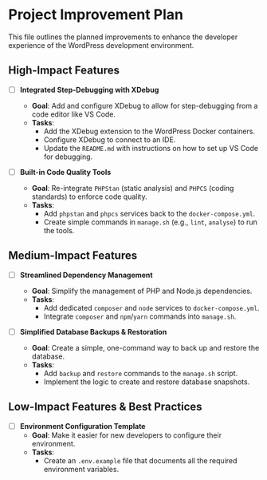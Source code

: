 # Project Improvement Plan

This file outlines the planned improvements to enhance the developer experience of the WordPress development environment.

## High-Impact Features

- [ ] **Integrated Step-Debugging with XDebug**
  - **Goal**: Add and configure XDebug to allow for step-debugging from a code editor like VS Code.
  - **Tasks**:
    - Add the XDebug extension to the WordPress Docker containers.
    - Configure XDebug to connect to an IDE.
    - Update the `README.md` with instructions on how to set up VS Code for debugging.

- [ ] **Built-in Code Quality Tools**
  - **Goal**: Re-integrate `PHPStan` (static analysis) and `PHPCS` (coding standards) to enforce code quality.
  - **Tasks**:
    - Add `phpstan` and `phpcs` services back to the `docker-compose.yml`.
    - Create simple commands in `manage.sh` (e.g., `lint`, `analyse`) to run the tools.

## Medium-Impact Features

- [ ] **Streamlined Dependency Management**
  - **Goal**: Simplify the management of PHP and Node.js dependencies.
  - **Tasks**:
    - Add dedicated `composer` and `node` services to `docker-compose.yml`.
    - Integrate `composer` and `npm`/`yarn` commands into `manage.sh`.

- [ ] **Simplified Database Backups & Restoration**
  - **Goal**: Create a simple, one-command way to back up and restore the database.
  - **Tasks**:
    - Add `backup` and `restore` commands to the `manage.sh` script.
    - Implement the logic to create and restore database snapshots.

## Low-Impact Features & Best Practices

- [ ] **Environment Configuration Template**
  - **Goal**: Make it easier for new developers to configure their environment.
  - **Tasks**:
    - Create an `.env.example` file that documents all the required environment variables.
